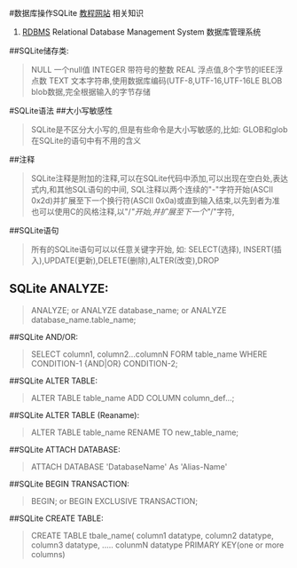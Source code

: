 #数据库操作SQLite
[教程网站](!http://www.runoob.com/sqlite/sqlite-tutorial.html)
相关知识
1. [RDBMS](!) Relational Database Management System
	数据库管理系统

##SQLite储存类:
> NULL 一个null值
> INTEGER 带符号的整数
> REAL 浮点值,8个字节的IEEE浮点数
> TEXT 文本字符串,使用数据库编码(UTF-8,UTF-16,UTF-16LE
> BLOB blob数据,完全根据输入的字节存储

#SQLite语法
##大小写敏感性
> SQLite是不区分大小写的,但是有些命令是大小写敏感的,比如: GLOB和glob在SQLite的语句中有不用的含义

##注释
> SQLite注释是附加的注释,可以在SQLite代码中添加,可以出现在空白处,表达式内,和其他SQL语句的中间,
> SQL注释以两个连续的"-"字符开始(ASCII 0x2d)并扩展至下一个换行符(ASCII 0x0a)或直到输入结束,以先到者为准
> 也可以使用C的风格注释,以"/*"开始,并扩展至下一个"*/"字符,

##SQLite语句
> 所有的SQLite语句可以以任意关键字开始, 如: SELECT(选择),
> INSERT(插入),UPDATE(更新),DELETE(删除),ALTER(改变),DROP

## SQLite ANALYZE:
> ANALYZE;
> or
> ANALYZE database_name;
> or
> ANALYZE database_name.table_name;

##SQLite AND/OR:
>SELECT column1, column2...columnN
>FORM table_name
>WHERE CONDITION-1 {AND|OR} CONDITION-2;

##SQLite ALTER TABLE:
> ALTER TABLE table_name ADD COLUMN column_def...;

##SQLite ALTER TABLE (Reaname):
> ALTER TABLE table_name RENAME TO new_table_name;

##SQLite ATTACH DATABASE:
> ATTACH DATABASE 'DatabaseName' As 'Alias-Name'

##SQLite BEGIN TRANSACTION:
> BEGIN;
> or
> BEGIN EXCLUSIVE TRANSACTION;

##SQLite CREATE TABLE:
> CREATE TABLE tbale_name(
>  column1 datatype,
>  column2 datatype,
>  column3 datatype,
>  .....
>  colunmN datatype
>  PRIMARY KEY(one or more columns)